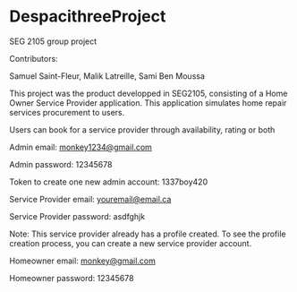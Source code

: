 # DespacithreeProject
SEG 2105 group project


Contributors:

Samuel Saint-Fleur, Malik Latreille, Sami Ben Moussa

This project was the product developped in SEG2105, consisting of a Home Owner Service Provider application.
This application simulates home repair services procurement to users.

Users can book for a service provider through availability, rating or both


Admin email: monkey1234@gmail.com

Admin password: 12345678

Token to create one new admin account: 1337boy420

Service Provider email: youremail@email.ca

Service Provider password: asdfghjk

Note: This service provider already has a profile created. To see the profile creation process, you can create a new service provider account.

Homeowner email: monkey@gmail.com

Homeowner password: 12345678
